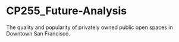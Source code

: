 # CP255_Future-Analysis
The quality and popularity of privately owned public open spaces in Downtown San Francisco.
